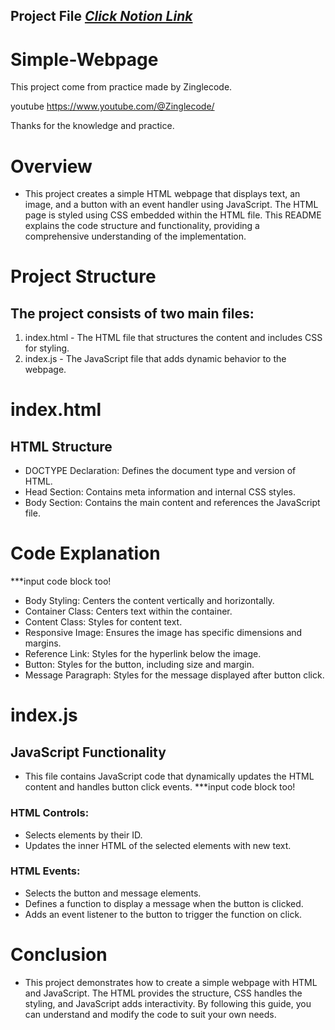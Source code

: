 
## Project File [_Click Notion Link_](https://www.notion.so/suphakit-panthu/JavaScript-e54d5a6b6298486daf6fb2a73eabbaf2?pvs=4#a998f9cb06f24bc4a343f4a2bc71385c)

# Simple-Webpage

This project come from practice made by Zinglecode.

youtube https://www.youtube.com/@Zinglecode/

Thanks for the knowledge and practice.

# Overview
- This project creates a simple HTML webpage that displays text, an image, and a button with an event handler using JavaScript. The HTML page is styled using CSS embedded within the HTML file. This README explains the code structure and functionality, providing a comprehensive understanding of the implementation.

# Project Structure
## The project consists of two main files:
1. index.html - The HTML file that structures the content and includes CSS for styling.
2. index.js - The JavaScript file that adds dynamic behavior to the webpage.

# index.html
## HTML Structure
- DOCTYPE Declaration: Defines the document type and version of HTML.
- Head Section: Contains meta information and internal CSS styles.
- Body Section: Contains the main content and references the JavaScript file.

# Code Explanation
***input code block too!

- Body Styling: Centers the content vertically and horizontally.
- Container Class: Centers text within the container.
- Content Class: Styles for content text.
- Responsive Image: Ensures the image has specific dimensions and margins.
- Reference Link: Styles for the hyperlink below the image.
- Button: Styles for the button, including size and margin.
- Message Paragraph: Styles for the message displayed after button click.

# index.js
## JavaScript Functionality
- This file contains JavaScript code that dynamically updates the HTML content and handles button click events.
***input code block too!

### HTML Controls:
- Selects elements by their ID.
- Updates the inner HTML of the selected elements with new text.

### HTML Events:
- Selects the button and message elements.
- Defines a function to display a message when the button is clicked.
- Adds an event listener to the button to trigger the function on click.

# Conclusion
- This project demonstrates how to create a simple webpage with HTML and JavaScript. The HTML provides the structure, CSS handles the styling, and JavaScript adds interactivity. By following this guide, you can understand and modify the code to suit your own needs.
